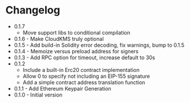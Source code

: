 # Changelog

* 0.1.7
  - Move support libs to conditional compilation
* 0.1.6 - Make CloudKMS truly optional
* 0.1.5 - Add build-in Solidity error decoding, fix warnings, bump to 0.1.5
* 0.1.4 - Memoize versus preload address for signers
* 0.1.3 - Add RPC option for timeout, increase default to 30s
* 0.1.2
  - Include a built-in Erc20 contract implementation
  - Allow 0 to specify not including an EIP-155 signature
  - Add a simple contract address translation function
* 0.1.1 - Add Ethereum Keypair Generation
* 0.1.0 - Initial version
